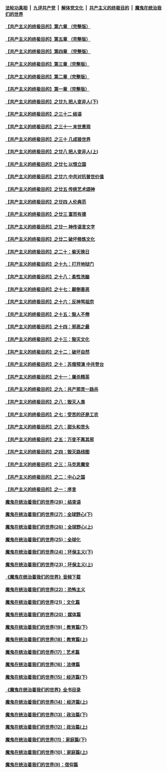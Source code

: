 ####  [法轮功真相](../../../../basic/blob/master/README.md?t=06141301) &nbsp;|&nbsp; [九评共产党](../../../../9ping.md/blob/master/README.md?t=06141301) &nbsp;|&nbsp; [解体党文化](../../../../jtdwh.md/blob/master/README.md?t=06141301)  &nbsp;|&nbsp; [共产主义的终极目的](../../../../gczydzjmd.md/blob/master/README.md?t=06141301) &nbsp;|&nbsp; [魔鬼在统治我们的世界](../../../../mgztzwmdsj.md/blob/master/README.md?t=06141301) 

#### [【共产主义的终极目的】第六章 （完整版）](../pages/nsc422/n11428913.md?t=06141301) 

#### [【共产主义的终极目的】第五章 （完整版）](../pages/nsc422/n11428912.md?t=06141301) 

#### [【共产主义的终极目的】第四章 （完整版）](../pages/nsc422/n11428907.md?t=06141301) 

#### [【共产主义的终极目的】第三章（完整版）](../pages/nsc422/n11428848.md?t=06141301) 

#### [【共产主义的终极目的】第二章（完整版）](../pages/nsc422/n11428831.md?t=06141301) 

#### [【共产主义的终极目的】第一章（完整版）](../pages/nsc422/n11417651.md?t=06141301) 

#### [【共产主义的终极目的】之廿九 把人变非人(下)](../pages/nsc422/n11344140.md?t=06141301) 

#### [【共产主义的终极目的】之三十二 结语](../pages/nsc422/n11360535.md?t=06141301) 

#### [【共产主义的终极目的】之三十一 末世景观](../pages/nsc422/n11351129.md?t=06141301) 

#### [【共产主义的终极目的】之三十 几成狼世界](../pages/nsc422/n11348280.md?t=06141301) 

#### [【共产主义的终极目的】之廿八 把人变非人(上)](../pages/nsc422/n11340492.md?t=06141301) 

#### [【共产主义的终极目的】之廿七 以恨立国](../pages/nsc422/n11336944.md?t=06141301) 

#### [【共产主义的终极目的】之廿六 中共对抗普世价值](../pages/nsc422/n11324785.md?t=06141301) 

#### [【共产主义的终极目的】之廿五 传统艺术颂神](../pages/nsc422/n11296396.md?t=06141301) 

#### [【共产主义的终极目的】之廿四 人伦典范](../pages/nsc422/n11296397.md?t=06141301) 

#### [【共产主义的终极目的】之廿三 富而有德](../pages/nsc422/n11283598.md?t=06141301) 

#### [【共产主义的终极目的】之廿一 神传语言文字](../pages/nsc422/n11263265.md?t=06141301) 

#### [【共产主义的终极目的】之廿二 破坏修炼文化](../pages/nsc422/n11245728.md?t=06141301) 

#### [【共产主义的终极目的】之二十：偷天换日](../pages/nsc422/n11238846.md?t=06141301) 

#### [【共产主义的终极目的】之十九：打开地狱门](../pages/nsc422/n11206376.md?t=06141301) 

#### [【共产主义的终极目的】之十八：柔性洗脑](../pages/nsc422/n11199994.md?t=06141301) 

#### [【共产主义的终极目的】之十七：颠倒善恶](../pages/nsc422/n11179782.md?t=06141301) 

#### [【共产主义的终极目的】之十六：反神骂祖宗](../pages/nsc422/n11166798.md?t=06141301) 

#### [【共产主义的终极目的】之十五：毁人不倦](../pages/nsc422/n11166792.md?t=06141301) 

#### [【共产主义的终极目的】之十四：邪恶之最](../pages/nsc422/n11150249.md?t=06141301) 

#### [【共产主义的终极目的】之十三：毁灭文化](../pages/nsc422/n11135227.md?t=06141301) 

#### [【共产主义的终极目的】之十二：破坏自然](../pages/nsc422/n11135214.md?t=06141301) 

#### [【共产主义的终极目的】之十：苏俄预演 中共登台](../pages/nsc422/n11118424.md?t=06141301) 

#### [【共产主义的终极目的】之十一：屠杀精英](../pages/nsc422/n11118442.md?t=06141301) 

#### [【共产主义的终极目的】之九：共产邪灵一路杀](../pages/nsc422/n11114139.md?t=06141301) 

#### [【共产主义的终极目的】之八：毁灭人类](../pages/nsc422/n11108503.md?t=06141301) 

#### [【共产主义的终极目的】之七：受苦的还是工农](../pages/nsc422/n11101809.md?t=06141301) 

#### [【共产主义的终极目的】之六：甜头和苦头](../pages/nsc422/n11096971.md?t=06141301) 

#### [【共产主义的终极目的】之五：万变不离其邪](../pages/nsc422/n11091285.md?t=06141301) 

#### [【共产主义的终极目的】之四：毁灭路线图](../pages/nsc422/n11086284.md?t=06141301) 

#### [【共产主义的终极目的】之三：马克思魔变](../pages/nsc422/n11061941.md?t=06141301) 

#### [【共产主义的终极目的】之二：中心之国](../pages/nsc422/n11047728.md?t=06141301) 

#### [【共产主义的终极目的】之一：序言](../pages/nsc422/n11086077.md?t=06141301) 

#### [魔鬼在统治着我们的世界(28)：结束语](../pages/nsc422/n10936246.md?t=06141301) 

#### [魔鬼在统治着我们的世界(27)：全球野心(下)](../pages/nsc422/n10928319.md?t=06141301) 

#### [魔鬼在统治着我们的世界(26)：全球野心(上)](../pages/nsc422/n10900318.md?t=06141301) 

#### [魔鬼在统治着我们的世界(25)：全球化](../pages/nsc422/n10788205.md?t=06141301) 

#### [魔鬼在统治着我们的世界(24)：环保主义(下)](../pages/nsc422/n10695307.md?t=06141301) 

#### [魔鬼在统治着我们的世界(23)：环保主义(上)](../pages/nsc422/n10688613.md?t=06141301) 

#### [《魔鬼在统治着我们的世界》音频下载](../pages/nsc422/n10635553.md?t=06141301) 

#### [魔鬼在统治着我们的世界(22)：恐怖主义](../pages/nsc422/n10614727.md?t=06141301) 

#### [魔鬼在统治着我们的世界(21)：文化篇](../pages/nsc422/n10597706.md?t=06141301) 

#### [魔鬼在统治着我们的世界(20)：媒体篇](../pages/nsc422/n10586579.md?t=06141301) 

#### [魔鬼在统治着我们的世界(19)：教育篇(下)](../pages/nsc422/n10564808.md?t=06141301) 

#### [魔鬼在统治着我们的世界(18)：教育篇(上)](../pages/nsc422/n10526970.md?t=06141301) 

#### [魔鬼在统治着我们的世界(17)：艺术篇](../pages/nsc422/n10499093.md?t=06141301) 

#### [魔鬼在统治着我们的世界(16)：法律篇](../pages/nsc422/n10485969.md?t=06141301) 

#### [魔鬼在统治着我们的世界(15)：经济篇(下)](../pages/nsc422/n10469975.md?t=06141301) 

#### [《魔鬼在统治着我们的世界》全书目录](../pages/nsc422/n10464261.md?t=06141301) 

#### [魔鬼在统治着我们的世界(14)：经济篇(上)](../pages/nsc422/n10457370.md?t=06141301) 

#### [魔鬼在统治着我们的世界(13)：政治篇(下)](../pages/nsc422/n10448270.md?t=06141301) 

#### [魔鬼在统治着我们的世界(12)：政治篇(上)](../pages/nsc422/n10444576.md?t=06141301) 

#### [魔鬼在统治着我们的世界(11)：家庭篇(下)](../pages/nsc422/n10440961.md?t=06141301) 

#### [魔鬼在统治着我们的世界(10)：家庭篇(上)](../pages/nsc422/n10435448.md?t=06141301) 

#### [魔鬼在统治着我们的世界(9)：信仰篇](../pages/nsc422/n10432159.md?t=06141301) 

